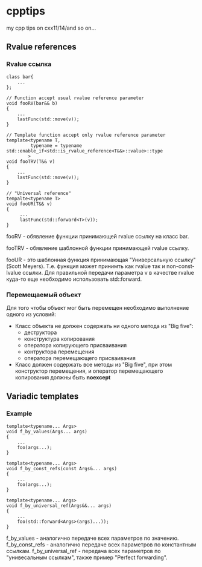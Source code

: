 # cpptips
my cpp tips on cxx11/14/and so on...

## Rvalue references
### Rvalue ссылка
```
class bar{
    ...
};

// Function accept usual rvalue reference parameter
void fooRV(bar&& b)
{
    ...
    lastFunc(std::move(v));
}

// Template function accept only rvalue reference parameter
template<typename T,
         typename = typename std::enable_if<std::is_rvalue_reference<T&&>::value>::type
        >
void fooTRV(T&& v)
{
    ...
    lastFunc(std::move(v));
}

// "Universal reference"
tempalte<typename T>
void fooUR(T&& v)
{
     ...
     lastFunc(std::forward<T>(v));
}
```
fooRV - обявление функции принимающей rvalue ссылку на класс bar.

fooTRV - обявление шаблонной функции принимающей rvalue ссылку.

fooUR - это шаблонная функция принимающая "Универсальную ссылку" (Scott Meyers).
Т.е. функция может принимть как rvalue так и non-const-lvalue ссылки.
Для правильной передачи параметра v в качестве rvalue куда-то еще
необходимо использовать std::forward.

### Перемещаемый объект

Для того чтобы объект мог быть перемещен необходимо выполнение одного из
условий:
- Класс объекта не должен содержать ни одного метода из "Big five":
    - деструктора
    - конструктура копирования
    - оператора копирующего присваивания
    - контруктора перемещения
    - оператора перемещающего присваивания
- Класс должен содержать все методы из "Big five", при этом конструктор
перемещения, и оператор перемещающего копирования должны быть **noexcept**

## Variadic templates

### Example
```
template<typename... Args>
void f_by_values(Args... args)
{
    ...
    foo(args...);
}

template<typename... Args>
void f_by_const_refs(const Args&... args)
{
    ...
    foo(args...);
}

template<typename... Args>
void f_by_universal_ref(Args&&... args)
{
    ...
    foo(std::forward<Args>(args)...));
}
```
f_by_values - аналогично передаче всех параметров по значению.
f_by_const_refs - аналогично передаче всех параметров по константным ссылкам.
f_by_universal_ref - передача всех параметров по "унивесальным ссылкам", также пример "Perfect forwarding".
